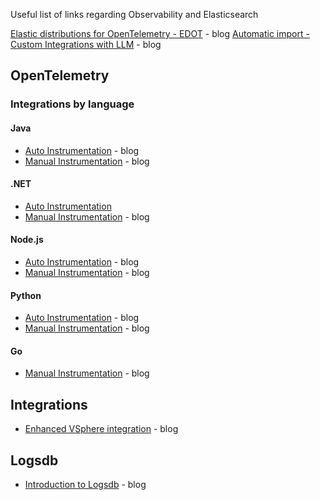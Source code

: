 Useful list of links regarding Observability and Elasticsearch

[Elastic distributions for OpenTelemetry - EDOT](https://www.elastic.co/observability-labs/blog/elastic-distributions-opentelemetry) - blog
[Automatic import - Custom Integrations with LLM](https://www.elastic.co/blog/automatic-import-ai-data-integration-builder) - blog

## OpenTelemetry

### Integrations by language

#### Java
* [Auto Instrumentation](https://www.elastic.co/observability-labs/blog/auto-instrumentation-java-applications-opentelemetry) - blog
* [Manual Instrumentation](https://www.elastic.co/observability-labs/blog/manual-instrumentation-java-apps-opentelemetry) - blog

#### .NET
* [Auto Instrumentation](https://www.elastic.co/observability-labs/blog/auto-instrumentation-net-applications-opentelemetry)
* [Manual Instrumentation](https://www.elastic.co/observability-labs/blog/manual-instrumentation-net-apps-opentelemetry) - blog

#### Node.js
* [Auto Instrumentation](https://www.elastic.co/observability-labs/blog/auto-instrument-nodejs-apps-opentelemetry) - blog 
* [Manual Instrumentation](https://www.elastic.co/observability-labs/blog/manual-instrumentation-nodejs-apps-opentelemetry) - blog

#### Python
* [Auto Instrumentation](https://www.elastic.co/observability-labs/blog/auto-instrumentation-python-applications-opentelemetry) - blog
* [Manual Instrumentation](https://www.elastic.co/observability-labs/blog/manual-instrumentation-python-apps-opentelemetry) - blog

#### Go
* [Manual Instrumentation](https://www.elastic.co/observability-labs/blog/manual-instrumentation-apps-opentelemetry) - blog

## Integrations
* [Enhanced VSphere integration](https://www.elastic.co/observability-labs/blog/supercharge-your-vsphere-monitoring-with-enhanced-vsphere-integration) - blog

## Logsdb
* [Introduction to Logsdb](https://www.elastic.co/search-labs/blog/elasticsearch-logsdb-index-mode) - blog
